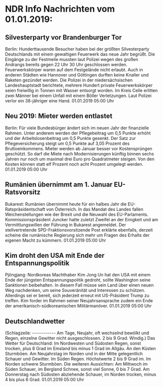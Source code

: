 # NDR Info Nachrichten vom 01.01.2019:


## Silvesterparty vor Brandenburger Tor
Berlin: Hunderttausende Besucher haben bei der größten Silvesterparty Deutschlands mit einem gewaltigen Feuerwerk das neue Jahr begrüßt. Die Eingänge zu der Festmeile mussten laut Polizei wegen des großen Andrangs bereits gegen 22 Uhr 30 Uhr geschlossen werden. Feuerwerkskörper waren auf dem Festgelände nicht erlaubt. Auch in anderen Städten wie Hannover und Göttingen durften keine Knaller und Raketen gezündet werden. Die Polizei in der niedersächsischen Landeshauptstadt berichtete, mehrere Hundert private Feuerwerkskörper seien freiwillig in Tonnen mit Wasser entsorgt worden. Im Kreis Celle erlitten zwei Männer bei einem Unfall mit einem Böller Verletzungen. Laut Polizei verlor ein 38-jähriger eine Hand. 01.01.2019 05:00 Uhr 

## Neu 2019: Mieter werden entlastet
Berlin: Für viele Bundesbürger ändert sich im neuen Jahr der finanzielle Rahmen. Unter anderem werden der Pflegebeitrag um 0,5 Punkte erhöht und der Arbeitslosenbeitrag um 0,5 Punkte gesenkt. Der Satz zur Pflegeversicherung steigt um 0,5 Punkte auf 3,05 Prozent des Bruttoeinkommens. Mieter werden ab Januar besser vor Kostensprüngen geschützt. So darf die Miete nach Modernisierungen künftig binnen sechs Jahren nur noch um maximal drei Euro pro Quadratmeter steigen. Von den Kosten können statt elf Prozent noch acht Prozent umgelegt werden. 01.01.2019 05:00 Uhr 

## Rumänien übernimmt am 1. Januar EU-Ratsvorsitz
Bukarest: Rumänien übernimmt heute für ein halbes Jahr die EU-Ratspräsidentschaft von Österreich. In das Mandat des Landes fallen Weichenstellungen wie der Brexit und die Neuwahl des EU-Parlaments. Kommissionspräsident Juncker hatte zuletzt Zweifel an der Einigkeit und am Vermittlungswillen der Führung in Bukarest angemeldet. Der stellvertretende SPD-Fraktionsvorsitzende Post erklärte ebenfalls, derzeit scheine die rumänische Regierung sich mehr um Fragen des Erhalts der eigenen Macht zu kümmern. 01.01.2019 05:00 Uhr 

## Kim droht den USA mit Ende der Entspannungspolitik
Pjöngjang: Nordkoreas Machthaber Kim Jong Un hat den USA mit einem Ende der jüngsten Entspannungspolitik gedroht, sollte Washington seine Sanktionen beibehalten. In diesem Fall müsse sein Land über einen neuen Weg nachdenken, um seine Souveränität und Interessen zu schützen. Allerdings sei er bereit, sich jederzeit erneut mit US-Präsident Trump zu treffen. Kim forder im Rahmen seiner Neujahrsansprache zudem ein Ende der amerikanisch-südkoreanischen Militärmanöver. 01.01.2019 05:00 Uhr 

## Deutschlandwetter
(Schlagzeile:
------------ Am Tage, Neujahr, oft wechselnd bewölkt und Regen, einzelne Gewitter nicht ausgeschlossen. 2 bis 9 Grad. Windig.) Das Wetter für Deutschland: Im Nordwesten und Südosten Regen, sonst trocken, plus 8 Grad im Emsland bis minus 1 Grad im Allgäu. An den Küsten Sturmböen. Am Neujahrstag im Norden und in der Mitte gelegentlich Schauer und Gewitter. Im Süden Regen. Höchstwerte 2 bis 9 Grad im. Im Norden schwere Sturmböen. Die weiteren Aussichten: Am Mittwoch im Süden Schauer, im Bergland Schnee, sonst viel Sonne, 0 bis 7 Grad. Am Donnerstag nach Südosten abziehende Schauer, im Norden trocken, minus 4 bis plus 6 Grad. 01.01.2019 05:00 Uhr 
